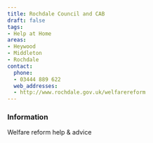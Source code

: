 ```yaml
---
title: Rochdale Council and CAB
draft: false
tags:
- Help at Home
areas:
- Heywood
- Middleton
- Rochdale
contact:
  phone:
  - 03444 889 622
  web_addresses:
  - http://www.rochdale.gov.uk/welfarereform
---
```


### Information
Welfare reform help & advice

